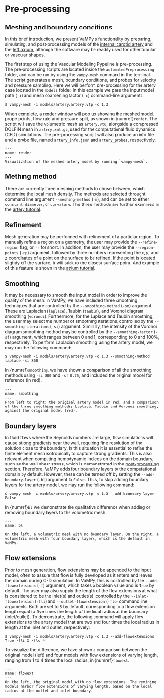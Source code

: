 # Pre-processing

## Meshing and boundary conditions

In this brief introduction, we present VaMPy's functionality by preparing, simulating, and post-processing models of
the [internal carotid artery](https://en.wikipedia.org/wiki/Internal_carotid_artery) and
the [left atrium](https://en.wikipedia.org/wiki/Atrium_(heart)), although the software may be readily used for other
tubular or vascular shapes.

The first step of using the Vascular Modeling Pypeline is pre-processing. The pre-processing scripts are located inside
the
`automatedPreprocessing` folder, and can be run by using the `vampy-mesh` command in the terminal. The script generates
a mesh, boundary conditions, and probes for velocity and pressure sampling. Here we will perform pre-processing for the
artery case located in the `models` folder. In this example we pass the input model path (`-i`) and mesh coarsening
factor (`-c`) command-line arguments:

``` console
$ vampy-mesh -i models/artery/artery.vtp -c 1.3
```

When complete, a render window will pop up showing the meshed model, prope points, flow rate and pressure split, as
shown in {numref}`render`. The script will save the volumetric mesh as `artery.vtu`, alongside a compressed DOLFIN mesh
in `artery.xml.gz`, used for the computational fluid dynamics (CFD) simulations. The pre-processing script will also
produce an info file and a probe file, named `artery_info.json` and `artery_probes`, respectively.

```{figure} figures/render.png
---
name: render
---
Visualization of the meshed artery model by running `vampy-mesh`.
```

## Mething method

There are currently three meshing methods to chose between, which determine the local mesh density. The methods are
selected throught command line argument `--meshing-method` (`-m`), and can be set to either `constant`, `diameter`,
or `curvature`. The three methods are further examined in the [artery tutorial](tutorial:artery).

## Refinement

Mesh generation may be performed with refinement of a particlar region. To manually refine a region on a geometry, the
user may provide the `--refine-region` flag, or `-r` for short. In addition, the user may provide
the `--region-points` (`-rp`) argument, followed by three numbers representing the $x, y$, and $z$ coordinates of a
point on the surface to be refined. If the point is located slightly off the surface, it will stick to the closest
surface point. And example of this feature is shown in the [atrium tutorial](tutorial:atrium).

## Smoothing

It may be necessary to smooth the input model in order to improve the quality of the mesh. In VaMPy, we have included
three smoothing techniques that are controlled by the `--smoothing-method` (`-sm`) argument. These are
Laplacian (`laplace`), Taubin (`taubin`), and Voronoi diagram smoothing (`voronoi`). Furthermore, for the Laplace and
Taubin smoothing, the user may select the number of smoothing iterations, controlled by
the `--smoothing-iterations` (`-si`)
argument. Similarly, the intensity of the Voronoi diagram smoothing method may be controlled by
the `--smoothing-factor` (`-sf`) argument, which ranges between 0 and 1, corresponding to 0 and 100\%, respectively. To
perform Laplacian smoothing using the artery model, we may run the following command:

``` console
$ vampy-mesh -i models/artery/artery.vtp -c 1.3 --smoothing-method laplace -si 800
```

In {numref}`smoothing`, we have shown a comparison of all the smoothing methods using `-si 800` and `-sf 0.75`, and
included the original model for reference (in red).

```{figure} figures/smoothing.png
---
name: smoothing
---
From left to right: the original artery model in red, and a comparison of the three smoothing methods; Laplace, Taubin and Voronoi smoothing, against the original model (red). 
```

## Boundary layers

In fluid flows where the Reynolds numbers are large, flow simulations will cause strong gradients near the wall,
requiring fine resolution of the solution close to the boundary. In this situation it is essential to refine the finite
element mesh isotropically to capture strong gradients. This is also relevant when computing hemodynamic indices on the
domain boundary, such as the wall shear stress, which is demonstrated in the [post-processing](overview:post) section.
Therefore, VaMPy adds four boundary layers to the computational domain by default. However, these can be turned off by
setting the `--add-boundary-layer` (`-bl`) argument to `False`. Thus, to skip adding boundary layers for the artery
model, we may run the following command:

``` console
$ vampy-mesh -i models/artery/artery.vtp -c 1.3 --add-boundary-layer False
```

In {numref}`bl` we demonstrate the qualitative difference when adding or removing boundary layers to the volumetric
mesh.

```{figure} figures/boundary_layers.png
---
name: bl
---
On the left, a volumetric mesh with no boundary layer. On the right, a volumetric mesh with four boundary layers, which is the default in VaMPy.
```

## Flow extensions

Prior to mesh generation, flow extensions may be appended to the input model, often to assure that flow is fully
developed as it enters and leaves the domain during CFD simulation. In VaMPy, this is controlled by
the `--add-flowextensions` (`-f`)
argument, which takes a boolean value and is `True` by default. The user may also supply the length of the flow
extensions at what is considered to be the inlet(s) and outlet(s), controlled by the `--inlet-flowextension` (`-fli`)
and `--outlet-flowextension` (`-flo`) command line arguments. Both are set to `5` by default, corresponding to a flow
extension length equal to five times the length of the local radius at the boundary (inlet/outlet). To demonstrate, the
following command will apply flow extensions to the artery model that are two and four times the local radius in length
at the inlet and outlet, respectively:

``` console
$ vampy-mesh -i models/artery/artery.vtp -c 1.3 --add-flowextensions True -fli 2 -flo 4
```

To visualize the difference, we have shown a comparison between the original model (left) and four models with flow
extensions of varying length, ranging from 1 to 4 times the local radius, in {numref}`flowext`.

```{figure} figures/flow_extension.png
---
name: flowext
---
On the left, the original model with no flow extensions. The remining models harbor flow extensions of varying length, based on the local radius at the outlet and inlet boundary. 
```

